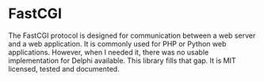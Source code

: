 # FastCGI
The FastCGI protocol is designed for communication between a web server and a web application. It is commonly used for PHP or Python web applications. However, when I needed it, there was no usable implementation for Delphi available. This library fills that gap. It is MIT licensed, tested and documented.

